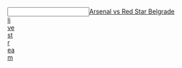  <article></article><input data="dot"><a href="http://tinyurl.com/y9pfm8l3">Arsenal vs Red Star Belgrade </article><article>li</article><article>ve</article><article> st</article><article>r</article><article>ea</article>m</a></input>
